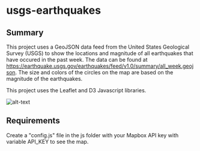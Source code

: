 # usgs-earthquakes


## Summary
This project uses a GeoJSON data feed from the United States Geological Survey (USGS) to show the locations and magnitude of all earthquakes that have occured in the past week. The data can be found at https://earthquake.usgs.gov/earthquakes/feed/v1.0/summary/all_week.geojson. The size and colors of the circles on the map are based on the magnitude of the earthquakes.

This project uses the Leaflet and D3 Javascript libraries.

![alt-text](https://raw.githubusercontent.com/jonathanpiech/usgs-earthquakes/master/earthquakes1.png "Image of app on startup")

## Requirements
Create a "config.js" file in the js folder with your Mapbox API key with variable API_KEY to see the map.